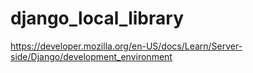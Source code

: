 # django_local_library
https://developer.mozilla.org/en-US/docs/Learn/Server-side/Django/development_environment
